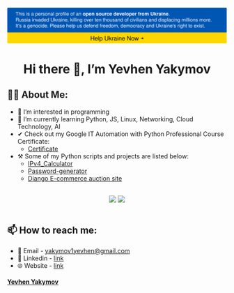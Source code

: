 [![Stand With Ukraine](https://raw.githubusercontent.com/vshymanskyy/StandWithUkraine/main/banner-personal-page.svg)](https://stand-with-ukraine.pp.ua)

<h1 align="center"> Hi there 👋, I’m Yevhen Yakymov </h1> 

<h2 align="left"> 👨‍💻 About Me:</h2>

- 👀 I’m interested in programming
- 🌱 I’m currently learning Python, JS, Linux, Networking, Cloud Technology, AI
-  ✔ Check out my Google IT Automation with Python Professional Course Certificate:
    - [Certificate](https://github.com/thestig1990/google_it_automation_with_python) 
-  ⚒ Some of my Python scripts and projects are listed below:
   - [IPv4_Calculator](https://github.com/thestig1990/IPv4_Calculator)
   - [Password-generator](https://github.com/thestig1990/password-generator)
   - [Django E-commerce auction site](https://github.com/thestig1990/commerce)

<br>

<div align="center">
  <img height="160em" src="https://github-readme-stats.vercel.app/api/top-langs/?username=thestig1990&layout=compact&langs_count=7&theme=aura"/>
  
  <img height="160em" src="https://github-readme-stats.vercel.app/api?username=thestig1990&show_icons=true&theme=aura&include_all_commits=true&count_private=true"/>
</div>

<br>

<h2 align="left"> 📫 How to reach me:</h2>

- 📩 Email -    yakymov1yevhen@gmail.com
- 🔗 Linkedin - [link](https://www.linkedin.com/in/yevhen-yakymov/)
- 🌐 Website - [link](http://yakymov.website/certification.html)
#### [Yevhen Yakymov](https://github.com/thestig1990) 
